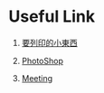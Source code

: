 # Useful Link
1. [要列印的小東西](https://drive.google.com/drive/folders/1lgdNyuA8oQb6lUUN0zMSO536kHWE23qs)

2. [PhotoShop](https://drive.google.com/file/d/1B469taas3KJsumnWtWzE-kXyCEc6OIXr/view?usp=sharing)

3. [Meeting](https://hackmd.io/r85xvQpiTaWiHuVqFyMZ0w)
